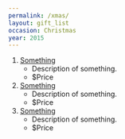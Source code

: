 ```yaml
---
permalink: /xmas/
layout: gift_list
occasion: Christmas
year: 2015
---
```


1. [Something](url)
   + Description of something.
   + $Price
1. [Something](url)
   + Description of something.
   + $Price
1. [Something](url)
   + Description of something.
   + $Price
